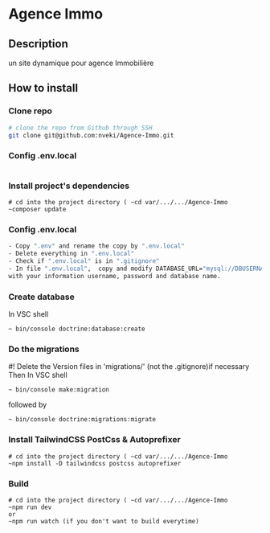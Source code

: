 # Agence Immo 

## Description
un site dynamique pour agence Immobilière 

## How to install

### Clone repo

```bash
# clone the repo from Github through SSH
git clone git@github.com:nveki/Agence-Immo.git
```

### Config .env.local
```bash

```
### Install project's dependencies
```shell
# cd into the project directory ( ~cd var/.../.../Agence-Immo
~composer update
```
### Config .env.local
```bash
- Copy ".env" and rename the copy by ".env.local"
- Delete everything in ".env.local"
- Check if ".env.local" is in ".gitignore"
- In file ".env.local",  copy and modify DATABASE_URL="mysql://DBUSERNAME:!DBPASSWORD!@127.0.0.1:3306/DBNAME?serverVersion=mariadb-10.3.25" 
with your information username, password and database name. 

```
### Create database

In VSC shell 
```shell
~ bin/console doctrine:database:create
```
### Do the migrations
#! Delete the Version files in 'migrations/' (not the .gitignore)if necessary
Then
In VSC shell 
```shell
~ bin/console make:migration
```
followed by
```shell
~ bin/console doctrine:migrations:migrate
``` 

### Install TailwindCSS PostCss & Autoprefixer
```shell
# cd into the project directory ( ~cd var/.../.../Agence-Immo
~npm install -D tailwindcss postcss autoprefixer
```
### Build 
```shell
# cd into the project directory ( ~cd var/.../.../Agence-Immo
~npm run dev 
or 
~npm run watch (if you don't want to build everytime) 

```


